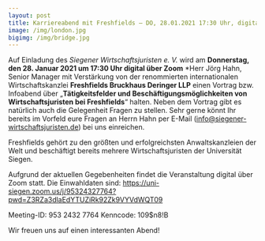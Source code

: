 ```yaml
---
layout: post
title: Karriereabend mit Freshfields – DO, 28.01.2021 17:30 Uhr, digital über Zoom
image: /img/london.jpg
bigimg: /img/bridge.jpg
---
```

	

Auf Einladung des *Siegener Wirtschaftsjuristen e. V.* wird am **Donnerstag, den 28. Januar 2021 um 17:30 Uhr digital über Zoom** *Herr Jörg Hahn, Senior Manager mit Verstärkung
von der renommierten internationalen Wirtschaftskanzlei **Freshfields Bruckhaus Deringer LLP** einen Vortrag bzw. Infoabend über 
„**Tätigkeitsfelder und Beschäftigungsmöglichkeiten von Wirtschaftsjuristen bei Freshfields**“ halten.
Neben dem Vortrag gibt es natürlich auch die Gelegenheit Fragen zu stellen. Sehr gerne könnt Ihr bereits im Vorfeld eure Fragen an Herrn Hahn per E-Mail (info@siegener-wirtschaftsjuristen.de) bei uns einreichen.


Freshfields gehört zu den größten und erfolgreichsten Anwaltskanzleien der Welt und beschäftigt bereits mehrere Wirtschaftsjuristen der Universität Siegen.

Aufgrund der aktuellen Gegebenheiten findet die Veranstaltung digital über Zoom statt. Die Einwahldaten sind: 
https://uni-siegen.zoom.us/j/95324327764?pwd=Z3RZa3dlaEdYTUZiRk92Zk9VYVdWQT09

Meeting-ID: 953 2432 7764
Kenncode: 109$n8!B

Wir freuen uns auf einen interessanten Abend!
